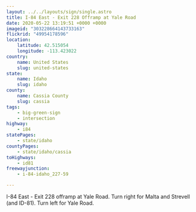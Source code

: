 ```yaml
---
layout: ../../layouts/sign/single.astro
title: I-84 East - Exit 228 Offramp at Yale Road
date: 2020-05-22 13:19:51 +0000 +0000
imageid: "303228664143733163"
flickrid: "49954178596"
location:
    latitude: 42.515054
    longitude: -113.423022
country:
    name: United States
    slug: united-states
state:
    name: Idaho
    slug: idaho
county:
    name: Cassia County
    slug: cassia
tags:
    - big-green-sign
    - intersection
highway:
    - i84
statePages:
    - state/idaho
countyPages:
    - state/idaho/cassia
toHighways:
    - id81
freewayjunction:
    - i-84-idaho_227-59

---
```

I-84 East - Exit 228 offramp at Yale Road.  Turn right for Malta and Strevell (and ID-81).  Turn left for Yale Road.